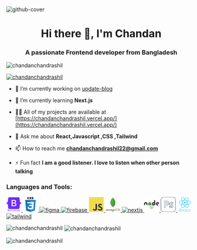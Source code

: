 
<img src="https://i.ibb.co/mCNycvr/github-cover.png" alt="github-cover"/>
<h1 align="center">Hi there 👋, I'm Chandan </h1>
<h3 align="center">A passionate Frontend developer from Bangladesh</h3>

<p align="left"> <img src="https://komarev.com/ghpvc/?username=chandanchandrashil&label=Profile%20views&color=0e75b6&style=flat" alt="chandanchandrashil" /> </p>

<p align="left"> <a href="https://github.com/ryo-ma/github-profile-trophy"><img src="https://github-profile-trophy.vercel.app/?username=chandanchandrashil" alt="chandanchandrashil" /></a> </p>

- 🔭 I’m currently working on [update-blog](https://update-blog-eight.vercel.app/)

- 🌱 I’m currently learning **Next.js**

- 👨‍💻 All of my projects are available at [https://chandanchandrashil.vercel.app/](https://chandanchandrashil.vercel.app/)

- 💬 Ask me about **React,Javascript ,CSS ,Tailwind**

- 📫 How to reach me **chandanchandrashil22@gmail.com**

- ⚡ Fun fact **I am a good listener. I love to listen when other person talking**



<h3 align="left">Languages and Tools:</h3>
<p align="left"> <a href="https://getbootstrap.com" target="_blank" rel="noreferrer"> <img src="https://raw.githubusercontent.com/devicons/devicon/master/icons/bootstrap/bootstrap-plain-wordmark.svg" alt="bootstrap" width="40" height="40"/> </a> <a href="https://www.w3schools.com/css/" target="_blank" rel="noreferrer"> <img src="https://raw.githubusercontent.com/devicons/devicon/master/icons/css3/css3-original-wordmark.svg" alt="css3" width="40" height="40"/> </a> <a href="https://www.figma.com/" target="_blank" rel="noreferrer"> <img src="https://www.vectorlogo.zone/logos/figma/figma-icon.svg" alt="figma" width="40" height="40"/> </a> <a href="https://firebase.google.com/" target="_blank" rel="noreferrer"> <img src="https://www.vectorlogo.zone/logos/firebase/firebase-icon.svg" alt="firebase" width="40" height="40"/> </a> <a href="https://developer.mozilla.org/en-US/docs/Web/JavaScript" target="_blank" rel="noreferrer"> <img src="https://raw.githubusercontent.com/devicons/devicon/master/icons/javascript/javascript-original.svg" alt="javascript" width="40" height="40"/> </a> <a href="https://www.mongodb.com/" target="_blank" rel="noreferrer"> <img src="https://raw.githubusercontent.com/devicons/devicon/master/icons/mongodb/mongodb-original-wordmark.svg" alt="mongodb" width="40" height="40"/> </a> <a href="https://nextjs.org/" target="_blank" rel="noreferrer"> <img src="https://cdn.worldvectorlogo.com/logos/nextjs-2.svg" alt="nextjs" width="40" height="40"/> </a> <a href="https://nodejs.org" target="_blank" rel="noreferrer"> <img src="https://raw.githubusercontent.com/devicons/devicon/master/icons/nodejs/nodejs-original-wordmark.svg" alt="nodejs" width="40" height="40"/> </a> <a href="https://www.photoshop.com/en" target="_blank" rel="noreferrer"> <img src="https://raw.githubusercontent.com/devicons/devicon/master/icons/photoshop/photoshop-line.svg" alt="photoshop" width="40" height="40"/> </a> <a href="https://reactjs.org/" target="_blank" rel="noreferrer"> <img src="https://raw.githubusercontent.com/devicons/devicon/master/icons/react/react-original-wordmark.svg" alt="react" width="40" height="40"/> </a> <a href="https://tailwindcss.com/" target="_blank" rel="noreferrer"> <img src="https://www.vectorlogo.zone/logos/tailwindcss/tailwindcss-icon.svg" alt="tailwind" width="40" height="40"/> </a> </p>

<p><img align="left" src="https://github-readme-stats.vercel.app/api/top-langs?username=chandanchandrashil&show_icons=true&locale=en&layout=compact" alt="chandanchandrashil" /></p>

<p>&nbsp;<img align="center" src="https://github-readme-stats.vercel.app/api?username=chandanchandrashil&show_icons=true&locale=en" alt="chandanchandrashil" /></p>

<p><img align="center" src="https://github-readme-streak-stats.herokuapp.com/?user=chandanchandrashil&" alt="chandanchandrashil" /></p>
